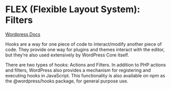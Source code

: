 # FLEX (Flexible Layout System): Filters

[Wordpress Docs](https://wordpress.org/gutenberg/handbook/designers-developers/developers/filters/)

Hooks are a way for one piece of code to interact/modify another piece of code. They provide one way for plugins and themes interact with the editor, but they’re also used extensively by WordPress Core itself.

There are two types of hooks: Actions and Filters. In addition to PHP actions and filters, WordPress also provides a mechanism for registering and executing hooks in JavaScript. This functionality is also available on npm as the @wordpress/hooks package, for general purpose use.
